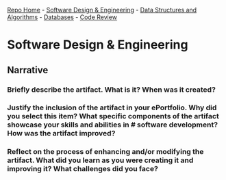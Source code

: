 [Repo Home](README.md) - [Software Design & Engineering](../../enhanced_code/SDE_it245_zoo_auth/SDE.md) - [Data Structures and Algorithms](../../enhanced_code/DSALGO_cs260_binary_search_tree/ADS.md) - [Databases](../../enhanced_code/DB_cs340_animal_finder/DB.md) - [Code Review](../../CR.md)

<h1>Software Design & Engineering</h1>

## Narrative

### Briefly describe the artifact. What is it? When was it created?

### Justify the inclusion of the artifact in your ePortfolio. Why did you select this item? What specific components of the artifact showcase your skills and abilities in # software development? How was the artifact improved?

### Reflect on the process of enhancing and/or modifying the artifact. What did you learn as you were creating it and improving it? What challenges did you face?
